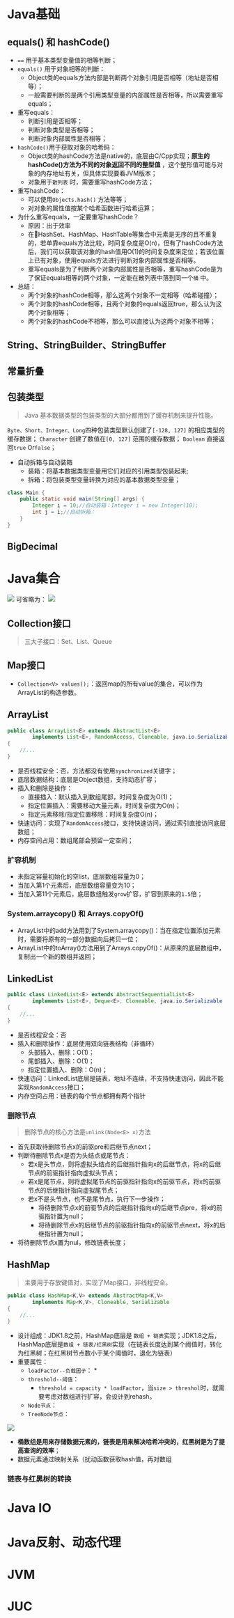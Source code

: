 # Java基础
## equals() 和 hashCode() 
* `==` 用于基本类型变量值的相等判断；
* `equals()` 用于对象相等的判断：
	* Object类的equals方法内部是判断两个对象引用是否相等（地址是否相等）；
	* 一般需要判断的是两个引用类型变量的内部属性是否相等，所以需要重写equals；
* 重写equals：
	* 判断引用是否相等；
	* 判断对象类型是否相等；
	* 判断对象内部属性是否相等；
* `hashCode()`用于获取对象的哈希码：
	* Object类的hashCode方法是native的，底层由C/Cpp实现；**原生的hashCode()方法为不同的对象返回不同的整型值** ，这个整形值可能与对象的内存地址有关，但具体实现要看JVM版本；
	* 对象用于`散列表` 时，需要重写hashCode方法；
* 重写hashCode：
	* 可以使用`Objects.hash()` 方法等等；
	* 对对象的属性值按某个哈希函数进行哈希运算；
* 为什么重写equals，一定要重写hashCode？
	* 原因：出于效率
	* 在HashSet、HashMap、HashTable等集合中元素是无序的且不重复的，若单靠equals方法比较，时间复杂度是O(n)，但有了hashCode方法后，我们可以获取该对象的hash值用O(1)的时间复杂度来定位；若该位置上已有对象，使用equals方法进行判断对象内部属性是否相等。
	* 重写equals是为了判断两个对象内部属性是否相等，重写hashCode是为了保证equals相等的两个对象，一定能在散列表中落到同一个`桶` 中。
* 总结：
	* 两个对象的hashCode相等，那么这两个对象不一定相等（哈希碰撞）；
	* 两个对象的hashCode相等，且两个对象的equals返回true，那么认为这两个对象相等；
	* 两个对象的hashCode不相等，那么可以直接认为这两个对象不相等；

## String、StringBuilder、StringBuffer


## 常量折叠


## 包装类型
>Java 基本数据类型的包装类型的大部分都用到了缓存机制来提升性能。

`Byte、Short、Integer、Long`四种包装类型默认创建了`[-128, 127]` 的相应类型的缓存数据；
`Character` 创建了数值在`[0, 127]` 范围的缓存数据；
`Boolean` 直接返回`true` Or`false`；
* 自动拆箱与自动装箱
	* 装箱：将基本数据类型变量用它们对应的引用类型包装起来;
	* 拆箱：将包装类型变量转换为对应的基本数据类型变量；
```java
class Main {
	public static void main(String[] args) {
		Integer i = 10;//自动装箱：Integer i = new Integer(10);
		int j = i;//自动拆箱：
	}
}
```

## BigDecimal


# Java集合
![](./img/Java容器继承图.png)
可省略为：
![](./img/Java主要集合框架.png)

## Collection接口
> 三大子接口：Set、List、Queue


## Map接口

* `Collection<V> values();`：返回map的所有value的集合，可以作为ArrayList的构造参数。


## ArrayList
```java
public class ArrayList<E> extends AbstractList<E>  
        implements List<E>, RandomAccess, Cloneable, java.io.Serializable  
{
	//...
}
```
* 是否线程安全：否，方法都没有使用`synchronized`关键字；
* 底层数据结构：底层是Object数组，支持动态扩容；
* 插入和删除是操作：
	* 直接插入：默认插入到数组尾部，时间复杂度为O(1)；
	* 指定位置插入：需要移动大量元素，时间复杂度为O(n)；
	* 指定元素移除/指定位置移除：时间复杂度O(n)；
* 快速访问：实现了`RandomAccess`接口，支持快速访问，通过索引直接访问底层数组；
* 内存空间占用：数组尾部会预留一定空间；
### 扩容机制
* 未指定容量初始化的空list，底层数组容量为0；
* 当加入第1个元素后，底层数组容量变为10；
* 当加入第11个元素后，底层数组触发`grow`扩容，扩容到原来的`1.5`倍；
### System.arraycopy() 和 Arrays.copyOf()
* ArrayList中的add方法用到了System.arraycopy()：当在指定位置添加元素时，需要将原有的一部分数据向后拷贝一位；
* ArrayList中的toArray()方法用到了Arrays.copyOf()：从原来的底层数组中，复制出一个新的数组并返回；

## LinkedList
```java
public class LinkedList<E> extends AbstractSequentialList<E>
		implements List<E>, Deque<E>, Cloneable, java.io.Serializable
{
	//...
}
```
* 是否线程安全：否
* 插入和删除操作：底层使用双向链表结构（非循环）
	* 头部插入、删除：O(1)；
	* 尾部插入、删除：O(1)；
	* 指定位置插入、删除：O(n)；
* 快速访问：LinkedList底层是链表，地址不连续，不支持快速访问，因此不能实现`RandomAccess`接口；
* 内存空间占用：链表的每个节点都拥有两个指针
### 删除节点
> 删除节点的核心方法是`unlink(Node<E> x)`方法
* 首先获取待删除节点x的前驱pre和后继节点next；
* 判断待删除节点x是否为头结点或尾节点：
	* 若x是头节点，则将虚拟头结点的后继指针指向x的后继节点，将x的后继节点的前驱指针指向虚拟头节点；
	* 若x是尾节点，则将虚拟尾节点的前驱指针指向x的前驱节点，将x的前驱节点的后继指针指向虚拟尾节点；
	* 若x不是头节点，也不是尾节点，执行下一步操作；
		* 将待删除节点x的前驱节点的后继指针指向x的后继节点pre，将x的前驱指针置为null；
		* 将待删除节点x的后继节点的前驱指针指向x的前驱节点next，将x的后继指针置为null；
* 将待删除节点x置为nul，修改链表长度；

## HashMap
> 主要用于存放键值对，实现了Map接口，非线程安全。
```java
public class HashMap<K,V> extends AbstractMap<K,V>
		implements Map<K,V>, Cloneable, Serializable 
{
	//...
}
```

* 设计组成：JDK1.8之前，HashMap底层是 `数组 + 链表`实现；JDK1.8之后，HashMap底层是`数组 + 链表/红黑树`实现（在链表长度达到某个阈值时，转化为红黑树；在红黑树节点数小于某个阈值时，退化为链表）
* 重要属性：
	* `loadFactor--负载因子`：
		* 
	* `threshold--阈值`：
		* `threshold = capacity * loadFactor`，当`size > threshol`时，就需要考虑对数组进行扩容，会设计到rehash。
	* `Node节点`：
	* `TreeNode节点`：

![](./img/HashMap底层结构.png)
* **桶数组是用来存储数据元素的，链表是用来解决哈希冲突的，红黑树是为了提高查询的效率**；
* 数据元素通过映射关系（扰动函数获取hash值，再对数组
### 链表与红黑树的转换


# Java IO

# Java反射、动态代理


# JVM


# JUC

